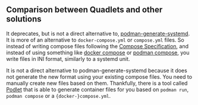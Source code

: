 ## Comparison between Quadlets and other solutions

It deprecates, but is not a direct alternative to,
[podman-generate-systemd](https://docs.podman.io/en/latest/markdown/podman-generate-systemd.1.html).
It is more of an alternative to `docker-compose.yml` or `compose.yml` files.
So instead of writing compose files following the
[Compose Specification](https://compose-spec.io/),
and instead of using something like
[docker compose](https://docs.docker.com/compose/) or
[podman compose](https://github.com/containers/podman-compose),
you write files in INI format, similarly to a systemd unit.

It is not a direct alternative to podman-generate-systemd because it does not
generate the new format using your existing compose files. You need to manually
create new files based on them. Thankfully, there is a tool called
[Podlet](https://github.com/k9withabone/podlet) that is able to generate
container files for you based on `podman run`, `podman compose` or a
`{docker-}compose.yml`.
